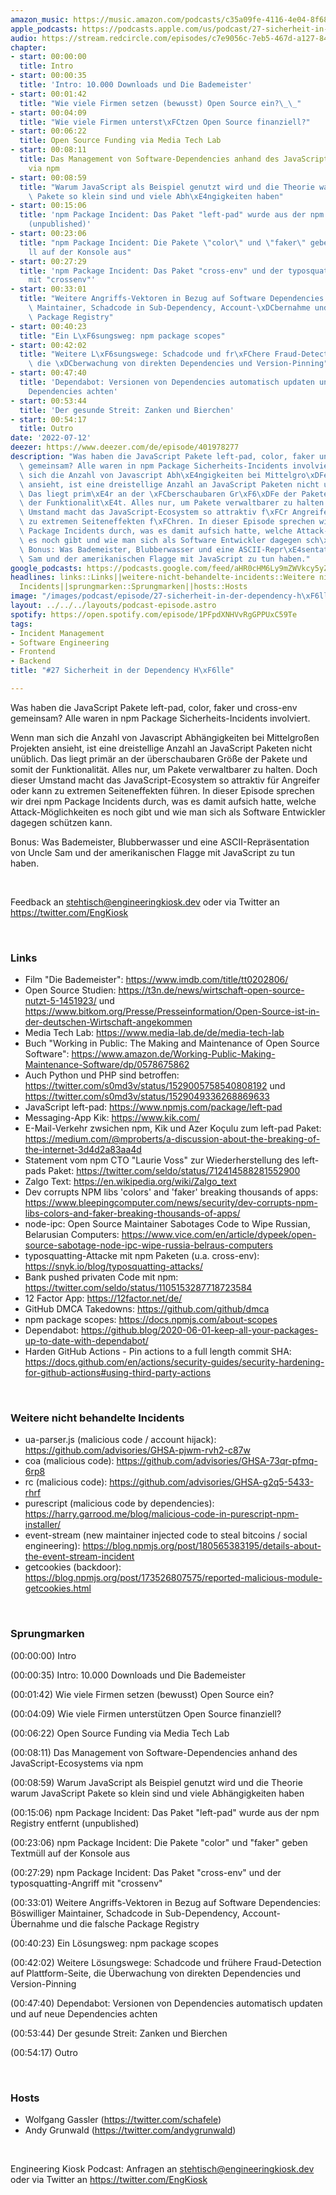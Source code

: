```yaml
---
amazon_music: https://music.amazon.com/podcasts/c35a09fe-4116-4e04-8f68-77d61b112e46/episodes/e8d90855-9b3f-419c-9542-57c3a97b4b77/engineering-kiosk-27-sicherheit-in-der-dependency-h%C3%B6lle
apple_podcasts: https://podcasts.apple.com/us/podcast/27-sicherheit-in-der-dependency-h%C3%B6lle/id1603082924?i=1000569619207&uo=4
audio: https://stream.redcircle.com/episodes/c7e9056c-7eb5-467d-a127-846879640678/stream.mp3
chapter:
- start: 00:00:00
  title: Intro
- start: 00:00:35
  title: 'Intro: 10.000 Downloads und Die Bademeister'
- start: 00:01:42
  title: "Wie viele Firmen setzen (bewusst) Open Source ein?\_\_"
- start: 00:04:09
  title: "Wie viele Firmen unterst\xFCtzen Open Source finanziell?"
- start: 00:06:22
  title: Open Source Funding via Media Tech Lab
- start: 00:08:11
  title: Das Management von Software-Dependencies anhand des JavaScript-Ecosystems
    via npm
- start: 00:08:59
  title: "Warum JavaScript als Beispiel genutzt wird und die Theorie warum JavaScript\
    \ Pakete so klein sind und viele Abh\xE4ngigkeiten haben"
- start: 00:15:06
  title: 'npm Package Incident: Das Paket "left-pad" wurde aus der npm Registry entfernt
    (unpublished)'
- start: 00:23:06
  title: "npm Package Incident: Die Pakete \"color\" und \"faker\" geben Textm\xFC\
    ll auf der Konsole aus"
- start: 00:27:29
  title: 'npm Package Incident: Das Paket "cross-env" und der typosquatting-Angriff
    mit "crossenv"'
- start: 00:33:01
  title: "Weitere Angriffs-Vektoren in Bezug auf Software Dependencies: B\xF6swilliger\
    \ Maintainer, Schadcode in Sub-Dependency, Account-\xDCbernahme und die falsche\
    \ Package Registry"
- start: 00:40:23
  title: "Ein L\xF6sungsweg: npm package scopes"
- start: 00:42:02
  title: "Weitere L\xF6sungswege: Schadcode und fr\xFChere Fraud-Detection auf Plattform-Seite,\
    \ die \xDCberwachung von direkten Dependencies und Version-Pinning"
- start: 00:47:40
  title: 'Dependabot: Versionen von Dependencies automatisch updaten und auf neue
    Dependencies achten'
- start: 00:53:44
  title: 'Der gesunde Streit: Zanken und Bierchen'
- start: 00:54:17
  title: Outro
date: '2022-07-12'
deezer: https://www.deezer.com/de/episode/401978277
description: "Was haben die JavaScript Pakete left-pad, color, faker und cross-env\
  \ gemeinsam? Alle waren in npm Package Sicherheits-Incidents involviert. Wenn man\
  \ sich die Anzahl von Javascript Abh\xE4ngigkeiten bei Mittelgro\xDFen Projekten\
  \ ansieht, ist eine dreistellige Anzahl an JavaScript Paketen nicht un\xFCblich.\
  \ Das liegt prim\xE4r an der \xFCberschaubaren Gr\xF6\xDFe der Pakete und somit\
  \ der Funktionalit\xE4t. Alles nur, um Pakete verwaltbarer zu halten. Doch dieser\
  \ Umstand macht das JavaScript-Ecosystem so attraktiv f\xFCr Angreifer oder kann\
  \ zu extremen Seiteneffekten f\xFChren. In dieser Episode sprechen wir drei npm\
  \ Package Incidents durch, was es damit aufsich hatte, welche Attack-M\xF6glichkeiten\
  \ es noch gibt und wie man sich als Software Entwickler dagegen sch\xFCtzen kann.\
  \ Bonus: Was Bademeister, Blubberwasser und eine ASCII-Repr\xE4sentation von Uncle\
  \ Sam und der amerikanischen Flagge mit JavaScript zu tun haben."
google_podcasts: https://podcasts.google.com/feed/aHR0cHM6Ly9mZWVkcy5yZWRjaXJjbGUuY29tLzBlY2ZkZmQ3LWZkYTEtNGMzZC05NTE1LTQ3NjcyN2Y5ZGY1ZQ/episode/NDVkOTA4NTItZmUyYi00MTkyLWI4OTctY2VlMWZjMGMxZjky?sa=X&ved=2ahUKEwig3e-E1PL4AhUmGVkFHYtJBAsQkfYCegQIARAF
headlines: links::Links||weitere-nicht-behandelte-incidents::Weitere nicht behandelte
  Incidents||sprungmarken::Sprungmarken||hosts::Hosts
image: "/images/podcast/episode/27-sicherheit-in-der-dependency-h\xF6lle.jpg"
layout: ../../../layouts/podcast-episode.astro
spotify: https://open.spotify.com/episode/1PFpdXNHVvRgGPPUxC59Te
tags:
- Incident Management
- Software Engineering
- Frontend
- Backend
title: "#27 Sicherheit in der Dependency H\xF6lle"

---
```

<p><span>Was haben die JavaScript Pakete left-pad, color, faker und cross-env gemeinsam? Alle waren in npm Package Sicherheits-Incidents involviert.</span></p><p><span>Wenn man sich die Anzahl von Javascript Abhängigkeiten bei Mittelgroßen Projekten ansieht, ist eine dreistellige Anzahl an JavaScript Paketen nicht unüblich. Das liegt primär an der überschaubaren Größe der Pakete und somit der Funktionalität. Alles nur, um Pakete verwaltbarer zu halten. Doch dieser Umstand macht das JavaScript-Ecosystem so attraktiv für Angreifer oder kann zu extremen Seiteneffekten führen. In dieser Episode sprechen wir drei npm Package Incidents durch, was es damit aufsich hatte, welche Attack-Möglichkeiten es noch gibt und wie man sich als Software Entwickler dagegen schützen kann.</span></p><p><span>Bonus: Was Bademeister, Blubberwasser und eine ASCII-Repräsentation von Uncle Sam und der amerikanischen Flagge mit JavaScript zu tun haben.</span></p><p><br></p><p><span>Feedback an </span><a href="mailto:stehtisch@engineeringkiosk.dev" rel="nofollow">stehtisch@engineeringkiosk.dev</a><span> oder via Twitter an </span><a href="https://twitter.com/EngKiosk" rel="nofollow">https://twitter.com/EngKiosk</a></p><p><br></p><h3 id="links">Links</h3><ul><li><span>Film &#34;Die Bademeister&#34;: </span><a href="https://www.imdb.com/title/tt0202806/" rel="nofollow">https://www.imdb.com/title/tt0202806/</a></li><li><span>Open Source Studien: </span><a href="https://t3n.de/news/wirtschaft-open-source-nutzt-5-1451923/" rel="nofollow">https://t3n.de/news/wirtschaft-open-source-nutzt-5-1451923/</a><span> und </span><a href="https://www.bitkom.org/Presse/Presseinformation/Open-Source-ist-in-der-deutschen-Wirtschaft-angekommen" rel="nofollow">https://www.bitkom.org/Presse/Presseinformation/Open-Source-ist-in-der-deutschen-Wirtschaft-angekommen</a><span> </span></li><li><span>Media Tech Lab: </span><a href="https://www.media-lab.de/de/media-tech-lab" rel="nofollow">https://www.media-lab.de/de/media-tech-lab</a></li><li><span>Buch &#34;Working in Public: The Making and Maintenance of Open Source Software&#34;: </span><a href="https://www.amazon.de/Working-Public-Making-Maintenance-Software/dp/0578675862" rel="nofollow">https://www.amazon.de/Working-Public-Making-Maintenance-Software/dp/0578675862</a></li><li><span>Auch Python und PHP sind betroffen: </span><a href="https://twitter.com/s0md3v/status/1529005758540808192" rel="nofollow">https://twitter.com/s0md3v/status/1529005758540808192</a><span> und </span><a href="https://twitter.com/s0md3v/status/1529049336268869633" rel="nofollow">https://twitter.com/s0md3v/status/1529049336268869633</a></li><li><span>JavaScript left-pad: </span><a href="https://www.npmjs.com/package/left-pad" rel="nofollow">https://www.npmjs.com/package/left-pad</a></li><li><span>Messaging-App Kik: </span><a href="https://www.kik.com/" rel="nofollow">https://www.kik.com/</a></li><li><span>E-Mail-Verkehr zwsichen npm, Kik und Azer Koçulu zum left-pad Paket: </span><a href="https://medium.com/@mproberts/a-discussion-about-the-breaking-of-the-internet-3d4d2a83aa4d" rel="nofollow">https://medium.com/@mproberts/a-discussion-about-the-breaking-of-the-internet-3d4d2a83aa4d</a></li><li><span>Statement vom npm CTO &#34;Laurie Voss&#34; zur Wiederherstellung des left-pads Paket: </span><a href="https://twitter.com/seldo/status/712414588281552900" rel="nofollow">https://twitter.com/seldo/status/712414588281552900</a></li><li><span>Zalgo Text: </span><a href="https://en.wikipedia.org/wiki/Zalgo_text" rel="nofollow">https://en.wikipedia.org/wiki/Zalgo_text</a></li><li><span>Dev corrupts NPM libs &#39;colors&#39; and &#39;faker&#39; breaking thousands of apps: </span><a href="https://www.bleepingcomputer.com/news/security/dev-corrupts-npm-libs-colors-and-faker-breaking-thousands-of-apps/" rel="nofollow">https://www.bleepingcomputer.com/news/security/dev-corrupts-npm-libs-colors-and-faker-breaking-thousands-of-apps/</a></li><li><span>node-ipc: Open Source Maintainer Sabotages Code to Wipe Russian, Belarusian Computers: </span><a href="https://www.vice.com/en/article/dypeek/open-source-sabotage-node-ipc-wipe-russia-belraus-computers" rel="nofollow">https://www.vice.com/en/article/dypeek/open-source-sabotage-node-ipc-wipe-russia-belraus-computers</a></li><li><span>typosquatting-Attacke mit npm Paketen (u.a. cross-env): </span><a href="https://snyk.io/blog/typosquatting-attacks/" rel="nofollow">https://snyk.io/blog/typosquatting-attacks/</a></li><li><span>Bank pushed privaten Code mit npm: </span><a href="https://twitter.com/seldo/status/1105153287718723584" rel="nofollow">https://twitter.com/seldo/status/1105153287718723584</a></li><li><span>12 Factor App: </span><a href="https://12factor.net/de/" rel="nofollow">https://12factor.net/de/</a></li><li><span>GitHub DMCA Takedowns: </span><a href="https://github.com/github/dmca" rel="nofollow">https://github.com/github/dmca</a></li><li><span>npm package scopes: </span><a href="https://docs.npmjs.com/about-scopes" rel="nofollow">https://docs.npmjs.com/about-scopes</a></li><li><span>Dependabot: </span><a href="https://github.blog/2020-06-01-keep-all-your-packages-up-to-date-with-dependabot/" rel="nofollow">https://github.blog/2020-06-01-keep-all-your-packages-up-to-date-with-dependabot/</a><span> </span></li><li><span>Harden GitHub Actions - Pin actions to a full length commit SHA: </span><a href="https://docs.github.com/en/actions/security-guides/security-hardening-for-github-actions#using-third-party-actions" rel="nofollow">https://docs.github.com/en/actions/security-guides/security-hardening-for-github-actions#using-third-party-actions</a></li></ul><p><br></p><h3 id="weitere-nicht-behandelte-incidents">Weitere nicht behandelte Incidents</h3><ul><li><span>ua-parser.js (malicious code / account hijack): </span><a href="https://github.com/advisories/GHSA-pjwm-rvh2-c87w" rel="nofollow">https://github.com/advisories/GHSA-pjwm-rvh2-c87w</a></li><li><span>coa (malicious code): </span><a href="https://github.com/advisories/GHSA-73qr-pfmq-6rp8" rel="nofollow">https://github.com/advisories/GHSA-73qr-pfmq-6rp8</a></li><li><span>rc (malicious code): </span><a href="https://github.com/advisories/GHSA-g2q5-5433-rhrf" rel="nofollow">https://github.com/advisories/GHSA-g2q5-5433-rhrf</a></li><li><span>purescript (malicious code by dependencies): </span><a href="https://harry.garrood.me/blog/malicious-code-in-purescript-npm-installer/" rel="nofollow">https://harry.garrood.me/blog/malicious-code-in-purescript-npm-installer/</a></li><li><span>event-stream (new maintainer injected code to steal bitcoins / social engineering): </span><a href="https://blog.npmjs.org/post/180565383195/details-about-the-event-stream-incident" rel="nofollow">https://blog.npmjs.org/post/180565383195/details-about-the-event-stream-incident</a></li><li><span>getcookies (backdoor): </span><a href="https://blog.npmjs.org/post/173526807575/reported-malicious-module-getcookies.html" rel="nofollow">https://blog.npmjs.org/post/173526807575/reported-malicious-module-getcookies.html</a></li></ul><p><br></p><h3 id="sprungmarken">Sprungmarken</h3><p><span>(00:00:00) Intro</span></p><p><span>(00:00:35) Intro: 10.000 Downloads und Die Bademeister</span></p><p><span>(00:01:42) Wie viele Firmen setzen (bewusst) Open Source ein?  </span></p><p><span>(00:04:09) Wie viele Firmen unterstützen Open Source finanziell?</span></p><p><span>(00:06:22) Open Source Funding via Media Tech Lab</span></p><p><span>(00:08:11) Das Management von Software-Dependencies anhand des JavaScript-Ecosystems via npm</span></p><p><span>(00:08:59) Warum JavaScript als Beispiel genutzt wird und die Theorie warum JavaScript Pakete so klein sind und viele Abhängigkeiten haben</span></p><p><span>(00:15:06) npm Package Incident: Das Paket &#34;left-pad&#34; wurde aus der npm Registry entfernt (unpublished)</span></p><p><span>(00:23:06) npm Package Incident: Die Pakete &#34;color&#34; und &#34;faker&#34; geben Textmüll auf der Konsole aus</span></p><p><span>(00:27:29) npm Package Incident: Das Paket &#34;cross-env&#34; und der typosquatting-Angriff mit &#34;crossenv&#34;</span></p><p><span>(00:33:01) Weitere Angriffs-Vektoren in Bezug auf Software Dependencies: Böswilliger Maintainer, Schadcode in Sub-Dependency, Account-Übernahme und die falsche Package Registry</span></p><p><span>(00:40:23) Ein Lösungsweg: npm package scopes</span></p><p><span>(00:42:02) Weitere Lösungswege: Schadcode und frühere Fraud-Detection auf Plattform-Seite, die Überwachung von direkten Dependencies und Version-Pinning</span></p><p><span>(00:47:40) Dependabot: Versionen von Dependencies automatisch updaten und auf neue Dependencies achten</span></p><p><span>(00:53:44) Der gesunde Streit: Zanken und Bierchen</span></p><p><span>(00:54:17) Outro</span></p><p><br></p><h3 id="hosts">Hosts</h3><ul><li><span>Wolfgang Gassler (</span><a href="https://twitter.com/schafele" rel="nofollow">https://twitter.com/schafele</a><span>)</span></li><li><span>Andy Grunwald (</span><a href="https://twitter.com/andygrunwald" rel="nofollow">https://twitter.com/andygrunwald</a><span>)</span></li></ul><p><br></p><p><span>Engineering Kiosk Podcast: Anfragen an </span><a href="http://stehtisch@engineeringkiosk.dev" rel="nofollow">stehtisch@engineeringkiosk.dev</a><span> oder via Twitter an </span><a href="https://twitter.com/EngKiosk" rel="nofollow">https://twitter.com/EngKiosk</a></p>